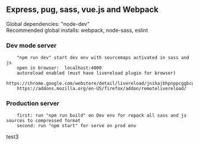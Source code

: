 ## Express, pug, sass, vue.js and Webpack
 Global dependencies: "node-dev"  
 Recommended global installs: webpack, node-sass, eslint

### Dev mode server
```
    "npm run dev" start dev env with sourcemaps activated in sass and js
    open in browser:  localhost:4000
    autoreload enabled (must have livereload plugin for browser)
    https://chrome.google.com/webstore/detail/livereload/jnihajbhpnppcggbcgedagnkighmdlei
    https://addons.mozilla.org/en-US/firefox/addon/remotelivereload/
```
### Production server
```
    first: run "npm run build" on Dev env for repack all sass and js sources to compressed format
    second: run "npm start" for serve on prod env
```
test3
